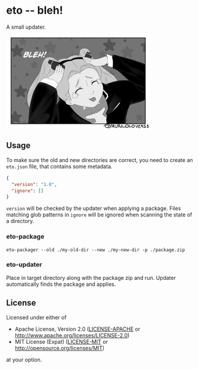 # eto -- bleh!

A small updater.

![bleh](bleh.png)

## Usage

To make sure the old and new directories are correct, you need to create an `eto.json` file, that
contains some metadata.

```json
{
  "version": "1.0",
  "ignore": []
}
```

`version` will be checked by the updater when applying a package.
Files matching glob patterns in `ignore` will be ignored when scanning the state of a directory.

### eto-package

```
eto-packager --old ./my-old-dir --new ./my-new-dir -p ./package.zip
```

### eto-updater

Place in target directory along with the package zip and run.
Updater automatically finds the package and applies.

## License

Licensed under either of

- Apache License, Version 2.0 ([LICENSE-APACHE](LICENSE-APACHE) or http://www.apache.org/licenses/LICENSE-2.0)
- MIT License (Expat) ([LICENSE-MIT](LICENSE-MIT) or http://opensource.org/licenses/MIT)

at your option.
